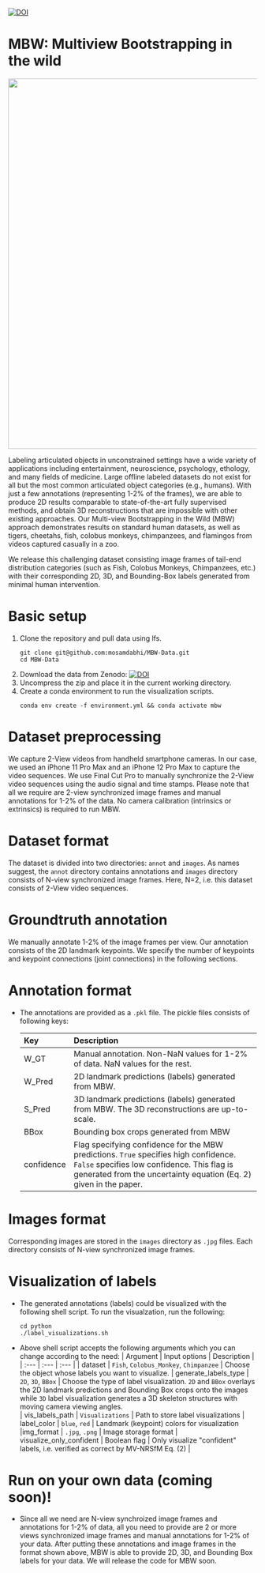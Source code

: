 [![DOI](https://zenodo.org/badge/DOI/10.5281/zenodo.6626508.svg)](https://doi.org/10.5281/zenodo.6626508)

# MBW: Multiview Bootstrapping in the wild
<!-- ![Alt Text](overview.gif | width=100) -->
<!-- <img src=overview.gif width="750"> -->
<p align="center">
  <img width="750" src=overview.webm>
</p>

Labeling articulated objects in unconstrained settings have a wide variety of applications including entertainment, neuroscience, psychology, ethology, and many fields of medicine. Large offline labeled datasets do not exist for all but the most common articulated object categories (e.g., humans). With just a few annotations (representing 1-2% of the frames), we are able to produce 2D results comparable to state-of-the-art fully supervised methods, and obtain 3D reconstructions that are impossible with other existing approaches. Our Multi-view Bootstrapping in the Wild (MBW) approach demonstrates results on standard human datasets, as well as tigers, cheetahs, fish, colobus monkeys, chimpanzees, and flamingos from videos captured casually in a zoo. 

We release this challenging dataset consisting image frames of tail-end distribution categories (such as Fish, Colobus Monkeys, Chimpanzees, etc.) with their corresponding 2D, 3D, and Bounding-Box labels generated from minimal human intervention.



# Basic setup

1. Clone the repository and pull data using lfs. 
    ```
    git clone git@github.com:mosamdabhi/MBW-Data.git
    cd MBW-Data
    ```
2. Download the data from Zenodo: [![DOI](https://zenodo.org/badge/DOI/10.5281/zenodo.6626508.svg)](https://doi.org/10.5281/zenodo.6626508)
3. Uncompress the zip and place it in the current working directory.
4. Create a conda environment to run the visualization scripts.
    ```
    conda env create -f environment.yml && conda activate mbw
    ```

# Dataset preprocessing
We capture 2-View videos from handheld smartphone cameras. In our case, we used an iPhone 11 Pro Max and an iPhone 12 Pro Max to capture the video sequences. We use Final Cut Pro to manually synchronize the 2-View video sequences using the audio signal and time stamps. Please note that all we require are 2-view synchronized image frames and manual annotations for 1-2% of the data. No camera calibration (intrinsics or extrinsics) is required to run MBW. 


# Dataset format
The dataset is divided into two directories: `annot` and `images`. As names suggest, the `annot` directory contains annotations and `images` directory consists of N-view synchronized image frames. Here, N=2, i.e. this dataset consists of 2-View video sequences. 


# Groundtruth annotation
We manually annotate 1-2% of the image frames per view. Our annotation consists of the 2D landmark keypoints. We specify the number of keypoints and keypoint connections (joint connections) in the following sections.


# Annotation format
- The annotations are provided as a `.pkl` file. The pickle files consists of following keys:

    | Key        | Description |
    | :---          | :---     |
    | W_GT          | Manual annotation. Non-NaN values for 1-2% of data. NaN values for the rest.      |
    | W_Pred        | 2D landmark predictions (labels) generated from MBW.       | 
    | S_Pred         | 3D landmark predictions (labels) generated from MBW. The 3D reconstructions are up-to-scale.       | 
    | BBox    | Bounding box crops generated from MBW          | 
    | confidence    | Flag specifying confidence for the MBW predictions. `True` specifies high confidence. `False` specifies low confidence. This flag is generated from the uncertainty equation (Eq. 2) given in the paper.          | 

# Images format
Corresponding images are stored in the `images` directory as `.jpg` files. Each directory consists of N-view synchronized image frames.

# Visualization of labels
- The generated annotations (labels) could be visualized with the following shell script. To run the visualzation, run the following:
    ```
    cd python
    ./label_visualizations.sh
    ``` 
- Above shell script accepts the following arguments which you can change according to the need:
    | Argument        | Input options | Description | 
    | :---          | :---     | :---     |
    |    dataset       | `Fish`, `Colobus_Monkey`, `Chimpanzee` | Choose the object whose labels you want to visualize. 
    |    generate_labels_type       | `2D`, `3D`, `BBox` | Choose the type of label visualization. `2D` and `BBox` overlays the 2D landmark predictions and Bounding Box crops onto the images while `3D` label visualization generates a 3D skeleton structures with moving camera viewing angles.  
    |    vis_labels_path       | `Visualizations` | Path to store label visualizations 
    |   label_color | `blue`, `red` | Landmark (keypoint) colors for visualization 
    |img_format | `.jpg`, `.png` | Image storage format 
    | visualize_only_confident | Boolean flag |  Only visualize "confident" labels, i.e. verified as correct by MV-NRSfM Eq. (2) |
    
    

# Run on your own data (coming soon)!
- Since all we need are N-view synchroized image frames and annotations for 1-2% of data, all you need to provide are 2 or more views synchronized image frames and manual annotations for 1-2% of your data. After putting these annotations and image frames in the format shown above, MBW is able to provide 2D, 3D, and Bounding Box labels for your data. We will release the code for MBW soon.


